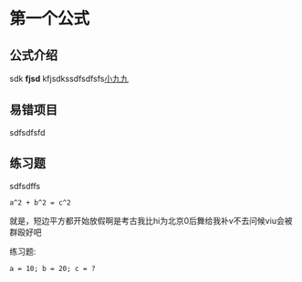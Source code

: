 # 第一个公式
## 公式介绍
sdk **fjsd** kfjsdkssdfsdfsfs[小九九](/en/codelearn/)

## 易错项目
sdfsdfsfd
## 练习题
sdfsdffs



`
a^2 + b^2 = c^2
`

就是，短边平方都开始放假啊是考古我比hi为北京0后舞给我补v不去问候viu会被群殴好吧 


练习题:

`
a = 10;
b = 20;
c = ?
`

